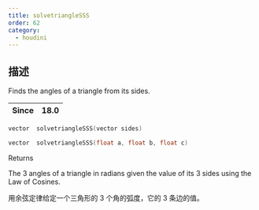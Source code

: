 ```yaml
---
title: solvetriangleSSS
order: 62
category:
  - houdini
---
```

    
## 描述

Finds the angles of a triangle from its sides.

| Since | 18.0 |
| ----- | ---- |

```c
vector  solvetriangleSSS(vector sides)
```

```c
vector  solvetriangleSSS(float a, float b, float c)
```

Returns

The 3 angles of a triangle in radians given the value of its 3 sides using the
Law of Cosines.

用余弦定律给定一个三角形的 3 个角的弧度，它的 3 条边的值。
